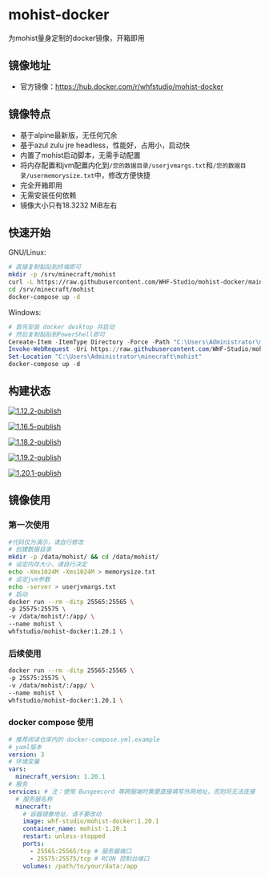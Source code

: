# mohist-docker
为mohist量身定制的docker镜像，开箱即用
## 镜像地址
- 官方镜像：https://hub.docker.com/r/whfstudio/mohist-docker
## 镜像特点
- 基于alpine最新版，无任何冗余
- 基于azul zulu jre headless，性能好，占用小，启动快
- 内置了mohist启动脚本，无需手动配置
- 将内存配置和jvm配置内化到`/您的数据目录/userjvmargs.txt`和`/您的数据目录/usermemorysize.txt`中，修改方便快捷
- 完全开箱即用
- 无需安装任何依赖
- 镜像大小只有18.3232 MiB左右
## 快速开始
GNU/Linux:
```bash
# 直接复制黏贴到终端即可
mkdir -p /srv/minecraft/mohist
curl -L https://raw.githubusercontent.com/WHF-Studio/mohist-docker/main/docker-compose-single-server.yml -o /srv/minecraft/mohist/docker-compose.yml
cd /srv/minecraft/mohist
docker-compose up -d

```
Windows:
```PowerShell
# 首先安装 docker desktop 并启动
# 然后复制黏贴到PowerShell即可
Cereate-Item -ItemType Directory -Force -Path "C:\Users\Administrator\minecraft\mohist"
Invoke-WebRequest -Uri https://raw.githubusercontent.com/WHF-Studio/mohist-docker/main/docker-compose-single-server.yml -OutFile "C:\Users\Administrator\minecraft\mohist\docker-compose.yml"
Set-Location "C:\Users\Administrator\minecraft\mohist"
docker-compose up -d
```
## 构建状态
[![1.12.2-publish](https://github.com/WHF-Studio/mohist-docker/actions/workflows/build-1.12.2.yml/badge.svg?branch=main)](https://github.com/WHF-Studio/mohist-docker/actions/workflows/build-1.12.2.yml)

[![1.16.5-publish](https://github.com/WHF-Studio/mohist-docker/actions/workflows/build-1.16.5.yml/badge.svg?branch=main)](https://github.com/WHF-Studio/mohist-docker/actions/workflows/build-1.16.5.yml)

[![1.18.2-publish](https://github.com/WHF-Studio/mohist-docker/actions/workflows/build-1.18.2.yml/badge.svg?branch=main)](https://github.com/WHF-Studio/mohist-docker/actions/workflows/build-1.18.2.yml)

[![1.19.2-publish](https://github.com/WHF-Studio/mohist-docker/actions/workflows/build-1.19.2.yml/badge.svg?branch=main)](https://github.com/WHF-Studio/mohist-docker/actions/workflows/build-1.19.2.yml)

[![1.20.1-publish](https://github.com/WHF-Studio/mohist-docker/actions/workflows/build-1.20.1.yml/badge.svg?branch=main)](https://github.com/WHF-Studio/mohist-docker/actions/workflows/build-1.20.1.yml)

## 镜像使用
### 第一次使用
```bash
#代码仅为演示，请自行修改
# 创建数据目录
mkdir -p /data/mohist/ && cd /data/mohist/
# 设定内存大小，请自行决定
echo -Xmx1024M -Xms1024M > memorysize.txt
# 设定jvm参数
echo -server > userjvmargs.txt
# 启动
docker run --rm -ditp 25565:25565 \
-p 25575:25575 \
-v /data/mohist/:/app/ \
--name mohist \
whfstudio/mohist-docker:1.20.1 \
```
### 后续使用
```bash
docker run --rm -ditp 25565:25565 \
-p 25575:25575 \
-v /data/mohist/:/app/ \
--name mohist \
whfstudio/mohist-docker:1.20.1 \
```
### docker compose 使用
```yaml
# 推荐阅读仓库内的 docker-compose.yml.example
# yaml版本
version: 3
# 环境变量
vars:
  minecraft_version: 1.20.1
# 服务
services: # 注：使用 Bungeecord 等跨服端时需要直接填写外网地址，否则将无法连接
  # 服务器名称
  minecraft:
    # 容器镜像地址，请不要改动
    image: whf-studio/mohist-docker:1.20.1
    container_name: mohist-1.20.1
    restart: unless-stopped
    ports:
      - 25565:25565/tcp # 服务器端口
      - 25575:25575/tcp # RCON 控制台端口
    volumes: /path/to/your/data:/app
```